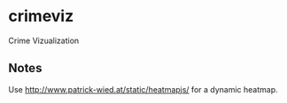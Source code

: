crimeviz
========

Crime Vizualization

Notes
-----

Use http://www.patrick-wied.at/static/heatmapjs/ for a dynamic heatmap.
